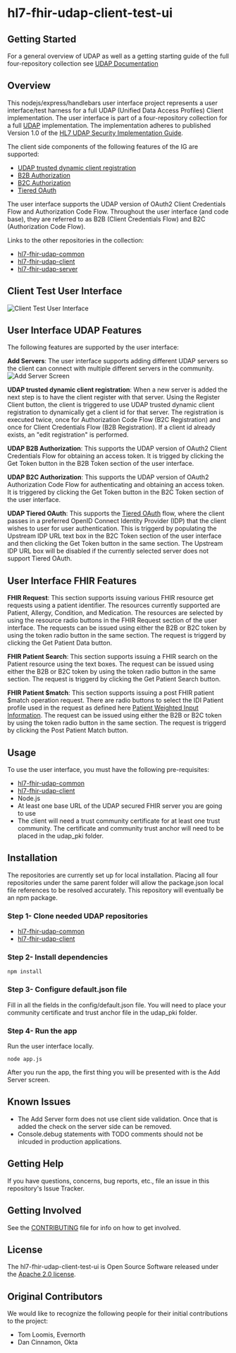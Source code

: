 # hl7-fhir-udap-client-test-ui

## Getting Started

For a general overview of UDAP as well as a getting starting guide of the full four-repository collection see [UDAP Documentation](https://github.com/Evernorth/hl7-fhir-udap-docs#readme)

## Overview

This nodejs/express/handlebars user interface project represents a user interface/test harness for a full UDAP (Unified Data Access Profiles) Client implementation. The user interface is part of a four-repository collection for a full [UDAP](https://www.udap.org/) implementation. The implementation adheres to published Version 1.0 of the [HL7 UDAP Security Implementation Guide](http://hl7.org/fhir/us/udap-security/STU1/).

The client side components of the following features of the IG are supported:
- [UDAP trusted dynamic client registration](http://hl7.org/fhir/us/udap-security/STU1//registration.html)
- [B2B Authorization](http://hl7.org/fhir/us/udap-security/STU1//b2b.html)
- [B2C Authorization](http://hl7.org/fhir/us/udap-security/STU1//consumer.html)
- [Tiered OAuth](http://hl7.org/fhir/us/udap-security/STU1//user.html)

The user interface supports the UDAP version of OAuth2 Client Credentials Flow and Authorization Code Flow. Throughout the user interface (and code base), they are referred to as B2B (Client Credentials Flow) and B2C (Authorization Code Flow).

Links to the other repositories in the collection:
- [hl7-fhir-udap-common](https://github.com/Evernorth/hl7-fhir-udap-common#readme)
- [hl7-fhir-udap-client](https://github.com/Evernorth/hl7-fhir-udap-client#readme)
- [hl7-fhir-udap-server](https://github.com/Evernorth/hl7-fhir-udap-server#readme)

## Client Test User Interface
![Client Test User Interface](./images/ClientUIFull.png)

## User Interface UDAP Features
The following features are supported by the user interface:

**Add Servers**: The user interface supports adding different UDAP servers so the client can connect with multiple different servers in the community.
![Add Server Screen](./images/AddServer.png)

**UDAP trusted dynamic client registration**: When a new server is added the next step is to have the client register with that server.  Using the Register Client button, the client is triggered to use UDAP trusted dynamic client registration to dynamically get a client id for that server. The registration is executed twice, once for Authorization Code Flow (B2C Registration) and once for Client Credentials Flow (B2B Registration). If a client id already exists, an "edit registration" is performed.

**UDAP B2B Authorization**: This supports the UDAP version of OAuth2 Client Credentials Flow for obtaining an access token. It is trigged by clicking the Get Token button in the B2B Token section of the user interface.

**UDAP B2C Authorization**: This supports the UDAP version of OAuth2 Authorization Code Flow for authenticating and obtaining an access token. It is triggered by clicking the Get Token button in the B2C Token section of the user interface.

**UDAP Tiered OAuth**: This supports the [Tiered OAuth](http://hl7.org/fhir/us/udap-security/STU1//user.html) flow, where the client passes in a preferred OpenID Connect Identity Provider (IDP) that the client wishes to user for user authentication. This is triggerd by populating the Upstream IDP URL text box in the B2C Token section of the user interface and then clicking the Get Token button in the same section. The Upstream IDP URL box will be disabled if the currently selected server does not support Tiered OAuth.

## User Interface FHIR Features

**FHIR Request**: This section supports issuing various FHIR resource get requests using a patient identifier. The resources currently supported are Patient, Allergy, Condition, and Medication. The resources are selected by using the resource radio buttons in the FHIR Request section of the user interface. The requests can be issued using either the B2B or B2C token by using the token radio button in the same section. The request is triggerd by clicking the Get Patient Data button.

**FHIR Patient Search**: This section supports issuing a FHIR search on the Patient resource using the text boxes. The request can be issued using either the B2B or B2C token by using the token radio button in the same section. The request is triggerd by clicking the Get Patient Search button.

**FHIR Patient $match**: This section supports issuing a post FHIR patient $match operation request. There are radio buttons to select the IDI Patient profile used in the request as defined here [Patient Weighted Input Information](http://hl7.org/fhir/us/identity-matching/2022May/patient-matching.html#patient-weighted-input-information). The request can be issued using either the B2B or B2C token by using the token radio button in the same section. The request is triggerd by clicking the Post Patient Match button.

## Usage

To use the user interface, you must have the following pre-requisites:

- [hl7-fhir-udap-common](https://github.com/Evernorth/hl7-fhir-udap-common#readme)
- [hl7-fhir-udap-client](https://github.com/Evernorth/hl7-fhir-udap-client#readme)
- Node.js
- At least one base URL of the UDAP secured FHIR server you are going to use
- The client will need a trust community certificate for at least one trust community.  The certificate and community trust anchor will need to be placed in the udap_pki folder.

## Installation

The repositories are currently set up for local installation. Placing all four repositories under the same parent folder will allow the package.json local file references to be resolved accurately. This repository will eventually be an npm package. 

### Step 1- Clone needed UDAP repositories
- [hl7-fhir-udap-common](https://github.com/Evernorth/hl7-fhir-udap-common#readme)
- [hl7-fhir-udap-client](https://github.com/Evernorth/hl7-fhir-udap-client#readme)

### Step 2- Install dependencies
```
npm install
```

### Step 3- Configure default.json file
Fill in all the fields in the config/default.json file. You will need to place your community certificate and trust anchor file in the udap_pki folder.

### Step 4- Run the app
Run the user interface locally.
```
node app.js
```

After you run the app, the first thing you will be presented with is the Add Server screen.  

## Known Issues
- The Add Server form does not use client side validation.  Once that is added the check on the server side can be removed.
- Console.debug statements with TODO comments should not be inlcuded in production applications.

## Getting Help

If you have questions, concerns, bug reports, etc., file an issue in this repository's Issue Tracker.

## Getting Involved

See the [CONTRIBUTING](CONTRIBUTING.md) file for info on how to get involved.

## License

The hl7-fhir-udap-client-test-ui is Open Source Software released under the [Apache 2.0 license](https://www.apache.org/licenses/LICENSE-2.0.html).

## Original Contributors

We would like to recognize the following people for their initial contributions to the project: 
 - Tom Loomis, Evernorth
 - Dan Cinnamon, Okta